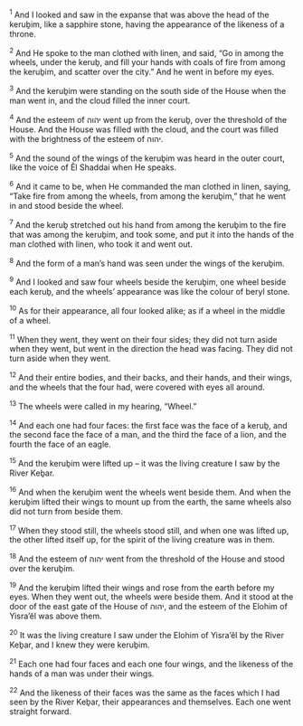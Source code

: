 <sup>1</sup> And I looked and saw in the expanse that was above the head of the keruḇim, like a sapphire stone, having the appearance of the likeness of a throne.

<sup>2</sup> And He spoke to the man clothed with linen, and said, “Go in among the wheels, under the keruḇ, and fill your hands with coals of fire from among the keruḇim, and scatter over the city.” And he went in before my eyes.

<sup>3</sup> And the keruḇim were standing on the south side of the House when the man went in, and the cloud filled the inner court.

<sup>4</sup> And the esteem of יהוה went up from the keruḇ, over the threshold of the House. And the House was filled with the cloud, and the court was filled with the brightness of the esteem of יהוה.

<sup>5</sup> And the sound of the wings of the keruḇim was heard in the outer court, like the voice of Ĕl Shaddai when He speaks.

<sup>6</sup> And it came to be, when He commanded the man clothed in linen, saying, “Take fire from among the wheels, from among the keruḇim,” that he went in and stood beside the wheel.

<sup>7</sup> And the keruḇ stretched out his hand from among the keruḇim to the fire that was among the keruḇim, and took some, and put it into the hands of the man clothed with linen, who took it and went out.

<sup>8</sup> And the form of a man’s hand was seen under the wings of the keruḇim.

<sup>9</sup> And I looked and saw four wheels beside the keruḇim, one wheel beside each keruḇ, and the wheels’ appearance was like the colour of beryl stone.

<sup>10</sup> As for their appearance, all four looked alike; as if a wheel in the middle of a wheel.

<sup>11</sup> When they went, they went on their four sides; they did not turn aside when they went, but went in the direction the head was facing. They did not turn aside when they went.

<sup>12</sup> And their entire bodies, and their backs, and their hands, and their wings, and the wheels that the four had, were covered with eyes all around.

<sup>13</sup> The wheels were called in my hearing, “Wheel.”

<sup>14</sup> And each one had four faces: the first face was the face of a keruḇ, and the second face the face of a man, and the third the face of a lion, and the fourth the face of an eagle.

<sup>15</sup> And the keruḇim were lifted up – it was the living creature I saw by the River Keḇar.

<sup>16</sup> And when the keruḇim went the wheels went beside them. And when the keruḇim lifted their wings to mount up from the earth, the same wheels also did not turn from beside them.

<sup>17</sup> When they stood still, the wheels stood still, and when one was lifted up, the other lifted itself up, for the spirit of the living creature was in them.

<sup>18</sup> And the esteem of יהוה went from the threshold of the House and stood over the keruḇim.

<sup>19</sup> And the keruḇim lifted their wings and rose from the earth before my eyes. When they went out, the wheels were beside them. And it stood at the door of the east gate of the House of יהוה, and the esteem of the Elohim of Yisra’ĕl was above them.

<sup>20</sup> It was the living creature I saw under the Elohim of Yisra’ĕl by the River Keḇar, and I knew they were keruḇim.

<sup>21</sup> Each one had four faces and each one four wings, and the likeness of the hands of a man was under their wings.

<sup>22</sup> And the likeness of their faces was the same as the faces which I had seen by the River Keḇar, their appearances and themselves. Each one went straight forward.

